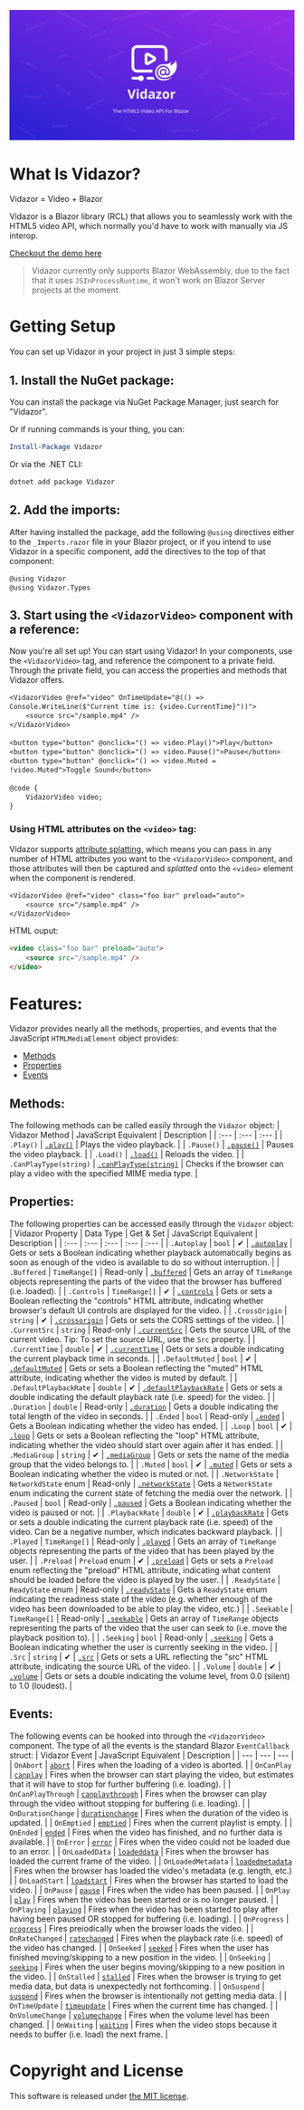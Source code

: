 ![Vidazor poster](Poster.svg)

# What Is Vidazor?
Vidazor = Video + Blazor

Vidazor is a Blazor library (RCL) that allows you to seamlessly work with the HTML5 video API, which normally you'd have to work with manually via JS interop.

[Checkout the demo here](https://aradaral.github.io/Vidazor)

> Vidazor currently only supports Blazor WebAssembly, due to the fact that it uses `JSInProcessRuntime`, it won't work on Blazor Server projects at the moment.

# Getting Setup
You can set up Vidazor in your project in just 3 simple steps:
## 1. Install the NuGet package:
You can install the package via NuGet Package Manager, just search for "Vidazor".

Or if running commands is your thing, you can:
```powershell
Install-Package Vidazor
```
Or via the .NET CLI:
```bash
dotnet add package Vidazor
```
## 2. Add the imports:
After having installed the package, add the following `@using` directives either to the `_Imports.razor` file in your Blazor project, or if you intend to use Vidazor in a specific component, add the directives to the top of that component: 
```razor
@using Vidazor
@using Vidazor.Types
```
## 3. Start using the `<VidazorVideo>` component with a reference:
Now you're all set up! You can start using Vidazor!
In your components, use the `<VidazorVideo>` tag, and reference the component to a private field. Through the private field, you can access the properties and methods that Vidazor offers.
```razor
<VidazorVideo @ref="video" OnTimeUpdate="@(() => Console.WriteLine($"Current time is: {video.CurrentTime}"))">
    <source src="/sample.mp4" />
</VidazorVideo>

<button type="button" @onclick="() => video.Play()">Play</button>
<button type="button" @onclick="() => video.Pause()">Pause</button>
<button type="button" @onclick="() => video.Muted = !video.Muted">Toggle Sound</button>

@code {
    VidazorVideo video;
}
```
### Using HTML attributes on the `<video>` tag:
Vidazor supports [attribute splatting](https://docs.microsoft.com/en-us/aspnet/core/blazor/components/?view=aspnetcore-5.0#attribute-splatting-and-arbitrary-parameters), which means you can pass in any number of HTML attributes you want to the `<VidazorVideo>` component, and those attributes will then be captured and *splatted* onto the `<video>` element when the component is rendered.
```razor
<VidazorVideo @ref="video" class="foo bar" preload="auto">
    <source src="/sample.mp4" />
</VidazorVideo>
```
HTML ouput:
```HTML
<video class="foo bar" preload="auto">
    <source src="/sample.mp4" />
</video>
```

# Features:
Vidazor provides nearly all the methods, properties, and events that the JavaScript `HTMLMediaElement` object provides:
- [Methods](#methods)
- [Properties](#properties)
- [Events](#events)

## Methods:
The following methods can be called easily through the `Vidazor` object:
| Vidazor Method | JavaScript Equivalent | Description |
| :---            | :---                   | :---         |
| `.Play()` | [`.play()`](https://www.w3schools.com/tags/av_met_play.asp) | Plays the video playback. |
| `.Pause()` | [`.pause()`](https://www.w3schools.com/tags/av_met_pause.asp) | Pauses the video playback. |
| `.Load()` | [`.load()`](https://www.w3schools.com/tags/av_met_load.asp) | Reloads the video. |
| `.CanPlayType(string)` | [`.canPlayType(string)`](https://www.w3schools.com/tags/av_met_canplaytype.asp) | Checks if the browser can play a video with the specified MIME media type. |

## Properties:
The following properties can be accessed easily through the `Vidazor` object:
| Vidazor Property | Data Type | Get & Set | JavaScript Equivalent | Description |
| :--- | :--- | :--- | :--- | :--- |
| `.Autoplay` | `bool` | ✔ | [`.autoplay`](https://www.w3schools.com/tags/av_prop_autoplay.asp) | Gets or sets a Boolean indicating whether playback automatically begins as soon as enough of the video is available to do so without interruption. |
| `.Buffered` | `TimeRange[]` | Read-only | [`.buffered`](https://www.w3schools.com/tags/av_prop_buffered.asp) | Gets an array of `TimeRange` objects representing the parts of the video that the browser has buffered (i.e. loaded). |
| `.Controls` | `TimeRange[]` | ✔ | [`.controls`](https://www.w3schools.com/tags/av_prop_controls.asp) | Gets or sets a Boolean reflecting the "controls" HTML attribute, indicating whether browser's default UI controls are displayed for the video. |
| `.CrossOrigin` | `string` | ✔ | [`.crossorigin`](https://www.w3schools.com/tags/av_prop_crossorigin.asp) | Gets or sets the CORS settings of the video. |
| `.CurrentSrc` | `string` | Read-only | [`.currentSrc`](https://www.w3schools.com/tags/av_prop_currentsrc.asp) | Gets the source URL of the current video. Tip: To set the source URL, use the `Src` property. |
| `.CurrentTime` | `double` | ✔ | [`.currentTime`](https://www.w3schools.com/tags/av_prop_currenttime.asp) | Gets or sets a double indicating the current playback time in seconds. |
| `.DefaultMuted` | `bool` | ✔ | [`.defaultMuted`](https://www.w3schools.com/tags/av_prop_defaultmuted.asp) | Gets or sets a Boolean reflecting the "muted" HTML attribute, indicating whether the video is muted by default. |
| `.DefaultPlaybackRate` | `double` | ✔ | [`.defaultPlaybackRate`](https://www.w3schools.com/tags/av_prop_defaultplaybackrate.asp) | Gets or sets a double indicating the default playback rate (i.e. speed) for the video. |
| `.Duration` | `double` | Read-only | [`.duration`](https://www.w3schools.com/tags/av_prop_duration.asp) | Gets a double indicating the total length of the video in seconds. |
| `.Ended` | `bool` | Read-only | [`.ended`](https://www.w3schools.com/tags/av_prop_ended.asp) | Gets a Boolean indicating whether the video has ended. |
| `.Loop` | `bool` | ✔ | [`.loop`](https://www.w3schools.com/tags/av_prop_loop.asp) | Gets or sets a Boolean reflecting the "loop" HTML attribute, indicating whether the video should start over again after it has ended. |
| `.MediaGroup` | `string` | ✔ | [`.mediaGroup`](https://www.w3schools.com/tags/av_prop_mediagroup.asp) | Gets or sets the name of the media group that the video belongs to. |
| `.Muted` | `bool` | ✔ | [`.muted`](https://www.w3schools.com/tags/av_prop_muted.asp) | Gets or sets a Boolean indicating whether the video is muted or not. |
| `.NetworkState` | `NetworkdState` enum | Read-only | [`.networkState`](https://www.w3schools.com/tags/av_prop_networkstate.asp) | Gets a `NetworkState` enum indicating the current state of fetching the media over the network. |
| `.Paused` | `bool` | Read-only | [`.paused`](https://www.w3schools.com/tags/av_prop_paused.asp) | Gets a Boolean indicating whether the video is paused or not. |
| `.PlaybackRate` | `double` | ✔ | [`.playbackRate`](https://www.w3schools.com/tags/av_prop_playbackrate.asp) | Gets or sets a double indicating the current playback rate (i.e. speed) of the video. Can be a negative number, which indicates backward playback. |
| `.Played` | `TimeRange[]` | Read-only | [`.played`](https://www.w3schools.com/tags/av_prop_played.asp) | Gets an array of `TimeRange` objects representing the parts of the video that has been played by the user. |
| `.Preload` | `Preload` enum | ✔ | [`.preload`](https://www.w3schools.com/tags/av_prop_preload.asp) | Gets or sets a `Preload` enum reflecting the "preload" HTML attribute, indicating what content should be loaded before the video is played by the user. |
| `.ReadyState` | `ReadyState` enum | Read-only | [`.readyState`](https://www.w3schools.com/tags/av_prop_readystate.asp) | Gets a `ReadyState` enum indicating the readiness state of the video (e.g. whether enough of the video has been downloaded to be able to play the video, etc.) |
| `.Seekable` | `TimeRange[]` | Read-only | [`.seekable`](https://www.w3schools.com/tags/av_prop_seekable.asp) | Gets an array of `TimeRange` objects representing the parts of the video that the user can seek to (i.e. move the playback position to). |
| `.Seeking` | `bool` | Read-only | [`.seeking`](https://www.w3schools.com/tags/av_prop_seeking.asp) | Gets a Boolean indicating whether the user is currently seeking in the video. |
| `.Src` | `string` | ✔ | [`.src`](https://www.w3schools.com/tags/av_prop_src.asp) | Gets or sets a URL reflecting the "src" HTML attribute, indicating the source URL of the video. |
| `.Volume` | `double` | ✔ | [`.volume`](https://www.w3schools.com/tags/av_prop_volume.asp) | Gets or sets a double indicating the volume level, from 0.0 (silent) to 1.0 (loudest). |

## Events:
The following events can be hooked into through the `<VidazorVideo>` component. The type of all the events is the standard Blazor `EventCallback` struct:
| Vidazor Event | JavaScript Equivalent | Description |
| --- | --- | --- |
| `OnAbort` | [`abort`](https://www.w3schools.com/tags/av_event_abort.asp) | Fires when the loading of a video is aborted. |
| `OnCanPlay` | [`canplay`](https://www.w3schools.com/tags/av_event_canplay.asp) | Fires when the browser can start playing the video, but estimates that it will have to stop for further buffering (i.e. loading). |
| `OnCanPlayThrough` | [`canplaythrough`](https://www.w3schools.com/tags/av_event_canplaythrough.asp) |  Fires when the browser can play through the video without stopping for buffering (i.e. loading). |
| `OnDurationChange` | [`durationchange`](https://www.w3schools.com/tags/av_event_durationchange.asp) | Fires when the duration of the video is updated. |
| `OnEmptied` | [`emptied`](https://www.w3schools.com/tags/av_event_emptied.asp) | Fires when the current playlist is empty. |
| `OnEnded` | [`ended`](https://www.w3schools.com/tags/av_event_ended.asp) | Fires when the video has finished, and no further data is available. |
| `OnError` | [`error`](https://www.w3schools.com/tags/av_event_error.asp) | Fires when the video could not be loaded due to an error. |
| `OnLoadedData` | [`loadeddata`](https://www.w3schools.com/tags/av_event_loadeddata.asp) | Fires when the browser has loaded the current frame of the video. |
| `OnLoadedMetadata` | [`loadedmetadata`](https://www.w3schools.com/tags/av_event_loadedmetadata.asp) | Fires when the browser has loaded the video's metadata (e.g. length, etc.) |
| `OnLoadStart` | [`loadstart`](https://www.w3schools.com/tags/av_event_loadstart.asp) | Fires when the browser has started to load the video. |
| `OnPause` | [`pause`](https://www.w3schools.com/tags/av_event_pause.asp) | Fires when the video has been paused. |
| `OnPlay` | [`play`](https://www.w3schools.com/tags/av_event_play.asp) | Fires when the video has been started or is no longer paused. |
| `OnPlaying` | [`playing`](https://www.w3schools.com/tags/av_event_playing.asp) | Fires when the video has been started to play after having been paused OR stopped for buffering (i.e. loading). |
| `OnProgress` | [`progress`](https://www.w3schools.com/tags/av_event_progress.asp) | Fires preiodically when the browser loads the video. |
| `OnRateChanged` | [`ratechanged`](https://www.w3schools.com/tags/av_event_ratechanged.asp) | Fires when the playback rate (i.e. speed) of the video has changed. |
| `OnSeeked` | [`seeked`](https://www.w3schools.com/tags/av_event_seeked.asp) | Fires when the user has finished moving/skipping to a new position in the video. |
| `OnSeeking` | [`seeking`](https://www.w3schools.com/tags/av_event_seeking.asp) | Fires when the user begins moving/skipping to a new position in the video. |
| `OnStalled` | [`stalled`](https://www.w3schools.com/tags/av_event_stalled.asp) | Fires when the browser is trying to get media data, but data is unexpectedly not forthcoming. |
| `OnSuspend` | [`suspend`](https://www.w3schools.com/tags/av_event_suspend.asp) | Fires when the browser is intentionally not getting media data. |
| `OnTimeUpdate` | [`timeupdate`](https://www.w3schools.com/tags/av_event_timeupdate.asp) | Fires when the current time has changed. |
| `OnVolumeChange` | [`volumechange`](https://www.w3schools.com/tags/av_event_volumechange.asp) | Fires when the volume level has been changed. |
| `OnWaiting` | [`waiting`](https://www.w3schools.com/tags/av_event_waiting.asp) | Fires when the video stops because it needs to buffer (i.e. load) the next frame. |

# Copyright and License
This software is released under [the MIT license](https://github.com/AradAral/Vidazor/blob/main/LICENSE.md).
